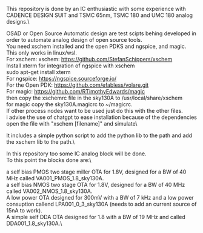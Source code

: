 This repository is done by an IC enthusiastic with some experience with CADENCE DESIGN SUIT and TSMC 65nm, TSMC 180 and UMC 180 analog designs.\


OSAD or Open Source Automatic design are test scipts behing developed in order to automate analog design of open source tools.\
You need xschem installed and the open PDKS and ngspice, and magic. This only works in linux/wsl.\
For xschem:
xschem: https://github.com/StefanSchippers/xschem \
Install xterm for integration of ngspice with xschem \
sudo apt-get install xterm \
For ngspice:
https://ngspice.sourceforge.io/ <br>
For the Open PDK:
https://github.com/efabless/volare.git <br>
For magic:
https://github.com/RTimothyEdwards/magic <br>
then copy the xschemrc file in the sky130A to /usr/local/share/xschem <br>
for magic copy the sky130A.magicrc to ~/magicrc. <br>
If other process nodes want to be used just do this with the other files. <br>
i advise the use of chatgpt to ease installation because of the dependencies\
open the file with "xschem [filename]" and simulate\

It includes a simple python script to add the python lib to the path and add the xschem lib to the path.\

In this repository too some IC analog block will be done.\
To this point the blocks done are:\

a self bias PMOS two stage miller OTA for 1.8V, designed for a BW of 40 MHz called VA001_PMOS_1.8_sky130A.\
a self bias NMOS two stage  OTA for 1.8V, designed for a BW of 40 MHz called VA002_NMOS_1.8_sky130A.\
A low power OTA designed for 300mV with a BW of 7 kHz and a low power consuption callend LPA001_0_3_sky130A (needs to add an current source of 15nA to work).\
A simple self DDA OTA designed for 1.8 with a BW of 19 MHz and called DDA001_1.8_sky130A.\






